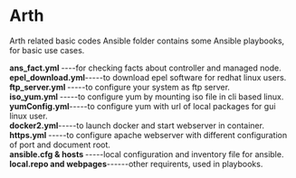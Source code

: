 # Arth
Arth related basic codes 
Ansible folder contains some Ansible playbooks, for basic use cases.

<b>ans_fact.yml </b>----for checking facts about controller and managed node.</Br>
<b>epel_download.yml</b>-----to download epel software for redhat linux users.</Br>
<b>ftp_server.yml </b>-----to configure your system as ftp server.</Br>
<b>iso_yum.yml </b>-----to configure yum by mounting iso file in cli based linux.</Br>
<b>yumConfig.yml</b>-----to configure yum with url of local packages for gui linux user.</Br>
<b>docker2.yml</b>-----to launch docker and start webserver in container.</Br>
<b>https.yml </b>-----to configure apache webserver with different configuration of port and document root.</Br>
<b>ansible.cfg & hosts </b>-----local configuration and inventory file for ansible.</Br>
<b>local.repo and webpages</b>------other requirents, used in playbooks.</Br>
